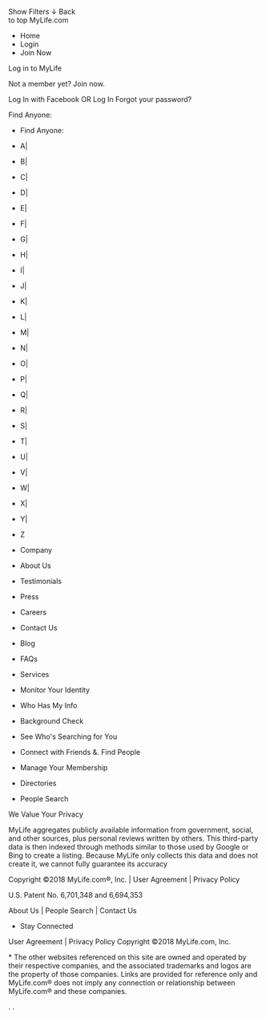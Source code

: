Show Filters ↓ Back  
to top MyLife.com

*   Home
*   Login
*   Join Now

Log in to MyLife

Not a member yet? Join now.

Log In with Facebook OR Log In Forgot your password?

Find Anyone:

*   Find Anyone:
*   A|
*   B|
*   C|
*   D|
*   E|
*   F|
*   G|
*   H|
*   I|
*   J|
*   K|
*   L|
*   M|
*   N|
*   O|
*   P|
*   Q|
*   R|
*   S|
*   T|
*   U|
*   V|
*   W|
*   X|
*   Y|
*   Z

*   Company
*   About Us
*   Testimonials
*   Press
*   Careers
*   Contact Us
*   Blog
*   FAQs

*   Services
*   Monitor Your Identity
*   Who Has My Info
*   Background Check
*   See Who's Searching for You
*   Connect with Friends &. Find People
*   Manage Your Membership

*   Directories
*   People Search

We Value Your Privacy

MyLife aggregates publicly available information from government, social, and other sources, plus personal reviews written by others. This third-party data is then indexed through methods similar to those used by Google or Bing to create a listing. Because MyLife only collects this data and does not create it, we cannot fully guarantee its accuracy

Copyright ©2018 MyLife.com®, Inc. | User Agreement | Privacy Policy

U.S. Patent No. 6,701,348 and 6,694,353

About Us | People Search | Contact Us

*   Stay Connected

User Agreement | Privacy Policy Copyright ©2018 MyLife.com, Inc.

\* The other websites referenced on this site are owned and operated by their respective companies, and the associated trademarks and logos are the property of those companies. Links are provided for reference only and MyLife.com® does not imply any connection or relationship between MyLife.com® and these companies.

<img height="1" width="1" style="display:none" src="https://www.facebook.com/tr?id=1638917393081241&amp;ev=PageView&amp;noscript=1">. <img src="//pixel.quantserve.com/pixel/p-Je7HEss8EuAcv.gif?labels=\_fp.event.Default" style="display: none;" border="0" height="1" width="1" alt="Quantcast"/>.